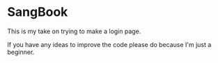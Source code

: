 # SangBook


This is my take on trying to make a login page.

If you have any ideas to improve the code please do because I'm just a beginner.